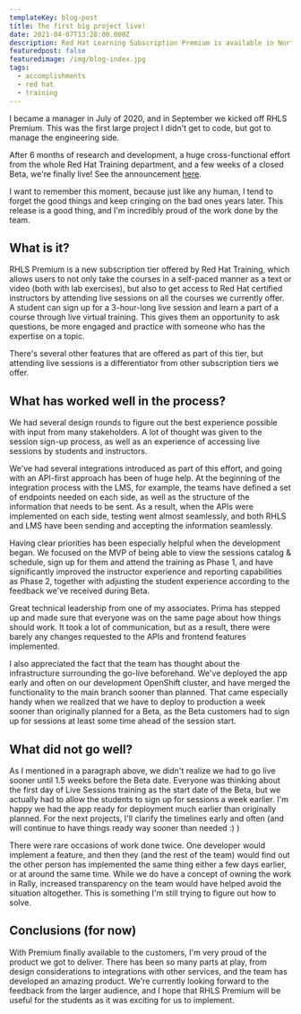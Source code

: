 ```yaml
---
templateKey: blog-post
title: The first big project live!
date: 2021-04-07T13:28:00.000Z
description: Red Hat Learning Subscription Premium is available in North America.
featuredpost: false
featuredimage: /img/blog-index.jpg
tags:
  - accomplishments
  - red hat
  - training
---
```

I became a manager in July of 2020, and in September we kicked off RHLS Premium. This was the first large project I didn't get to code, but got to manage the engineering side.

After 6 months of research and development, a huge cross-functional effort from the whole Red Hat Training department, and a few weeks of a closed Beta, we're finally live! See the announcement [here](https://www.redhat.com/en/about/press-releases/red-hat-launches-red-hat-learning-subscription-premium?source=pressreleaselisting).

I want to remember this moment, because just like any human, I tend to forget the good things and keep cringing on the bad ones years later. This release is a good thing, and I'm incredibly proud of the work done by the team.

## What is it?

RHLS Premium is a new subscription tier offered by Red Hat Training, which allows users to not only take the courses in a self-paced manner as a text or video (both with lab exercises), but also to get access to Red Hat certified instructors by attending live sessions on all the courses we currently offer. A student can sign up for a 3-hour-long live session and learn a part of a course through live virtual training. This gives them an opportunity to ask questions, be more engaged and practice with someone who has the expertise on a topic.

There's several other features that are offered as part of this tier, but attending live sessions is a differentiator from other subscription tiers we offer.

## What has worked well in the process?

We had several design rounds to figure out the best experience possible with input from many stakeholders. A lot of thought was given to the session sign-up process, as well as an experience of accessing live sessions by students and instructors.

We've had several integrations introduced as part of this effort, and going with an API-first approach has been of huge help. At the beginning of the integration process with the LMS, for example, the teams have defined a set of endpoints needed on each side, as well as the structure of the information that needs to be sent. As a result, when the APIs were implemented on each side, testing went almost seamlessly, and both RHLS and LMS have been sending and accepting the information seamlessly.

Having clear priorities has been especially helpful when the development began. We focused on the MVP of being able to view the sessions catalog & schedule, sign up for them and attend the training as Phase 1, and have significantly improved the instructor experience and reporting capabilities as Phase 2, together with adjusting the student experience according to the feedback we've received during Beta.

Great technical leadership from one of my associates. Prima has stepped up and made sure that everyone was on the same page about how things should work. It took a lot of communication, but as a result, there were barely any changes requested to the APIs and frontend features implemented.

I also appreciated the fact that the team has thought about the infrastructure surrounding the go-live beforehand. We've deployed the app early and often on our development OpenShift cluster, and have merged the functionality to the main branch sooner than planned. That came especially handy when we realized that we have to deploy to production a week sooner than originally planned for a Beta, as the Beta customers had to sign up for sessions at least some time ahead of the session start.

## What did not go well?

As I mentioned in a paragraph above, we didn't realize we had to go live sooner until 1.5 weeks before the Beta date. Everyone was thinking about the first day of Live Sessions training as the start date of the Beta, but we actually had to allow the students to sign up for sessions a week earlier. I'm happy we had the app ready for deployment much earlier than originally planned. For the next projects, I'll clarify the timelines early and often (and will continue to have things ready way sooner than needed :) )

There were rare occasions of work done twice. One developer would implement a feature, and then they (and the rest of the team) would find out the other person has implemented the same thing either a few days earlier, or at around the same time. While we do have a concept of owning the work in Rally, increased transparency on the team would have helped avoid the situation altogether. This is something I'm still trying to figure out how to solve.

## Conclusions (for now)

With Premium finally available to the customers, I'm very proud of the product we got to deliver. There has been so many parts at play, from design considerations to integrations with other services, and the team has developed an amazing product. We're currently looking forward to the feedback from the larger audience, and I hope that RHLS Premium will be useful for the students as it was exciting for us to implement.
